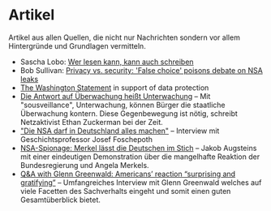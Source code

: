 # Artikel

Artikel aus allen Quellen, die nicht nur Nachrichten sondern vor allem Hintergründe und Grundlagen vermitteln. 

* Sascha Lobo: [Wer lesen kann, kann auch schreiben][1]
* Bob Sullivan: [Privacy vs. security: 'False choice' poisons debate on NSA leaks][2]
* [The Washington Statement][3] in support of data protection
* [Die Antwort auf Überwachung heißt Unterwachung][4] – Mit "sousveillance", Unterwachung, können Bürger die staatliche Überwachung kontern. Diese Gegenbewegung ist nötig, schreibt Netzaktivist Ethan Zuckerman bei der Zeit.
* ["Die NSA darf in Deutschland alles machen"][5] – Interview mit Geschichtsprofessor Josef Foschepoth
* [NSA-Spionage: Merkel lässt die Deutschen im Stich][6] – Jakob Augsteins mit einer eindeutigen Demonstration über die mangelhafte Reaktion der Bundesregierung und Angela Merkels.
* [Q&A with Glenn Greenwald: Americans’ reaction “surprising and gratifying”][7] – Umfangreiches Interview mit Glenn Greenwald welches auf viele Facetten des Sachverhalts eingeht und somit einen guten Gesamtüberblick bietet. 

[1]: http://www.spiegel.de/netzwelt/web/kolumne-von-sascha-lobo-snowden-wird-politisch-verfolgt-a-910147.html
[2]: http://www.nbcnews.com/technology/privacy-vs-security-false-choice-poisons-debate-nsa-leaks-6C10536226
[3]: http://washingtonstatement.org
[4]: http://www.zeit.de/digital/internet/2013-07/ethan-zuckerman-steve-mann-sousveillance/komplettansicht
[5]: http://www.sueddeutsche.de/politik/historiker-foschepoth-ueber-us-ueberwachung-die-nsa-darf-in-deutschland-alles-machen-1.1717216
[6]: http://www.spiegel.de/politik/deutschland/jakob-augstein-ueber-angela-merkel-und-den-spionage-skandal-a-911146.html
[7]: http://www.salon.com/2013/07/13/qa_with_glenn_greenwald_americans_reaction_surprising_and_gratifying/
